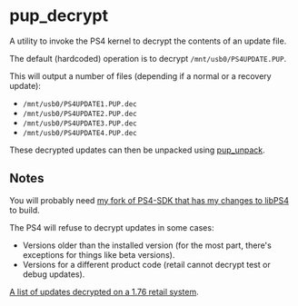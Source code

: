 # pup_decrypt
A utility to invoke the PS4 kernel to decrypt the contents of an update file.

The default (hardcoded) operation is to decrypt `/mnt/usb0/PS4UPDATE.PUP`.

This will output a number of files (depending if a normal or a recovery update):
* `/mnt/usb0/PS4UPDATE1.PUP.dec`
* `/mnt/usb0/PS4UPDATE2.PUP.dec`
* `/mnt/usb0/PS4UPDATE3.PUP.dec`
* `/mnt/usb0/PS4UPDATE4.PUP.dec`

These decrypted updates can then be unpacked using [pup_unpack](https://github.com/idc/ps4-pup_unpack/).

## Notes
You will probably need [my fork of PS4-SDK that has my changes to libPS4](https://github.com/idc/PS4-SDK) to build.

The PS4 will refuse to decrypt updates in some cases:
* Versions older than the installed version (for the most part, there's exceptions for things like beta versions).
* Versions for a different product code (retail cannot decrypt test or debug updates).

[A list of updates decrypted on a 1.76 retail system](RETAIL.md).